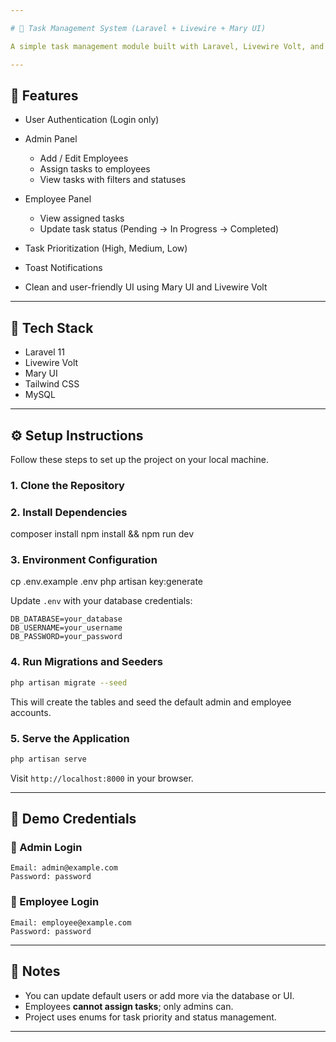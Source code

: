 ```yaml
---

# 📝 Task Management System (Laravel + Livewire + Mary UI)

A simple task management module built with Laravel, Livewire Volt, and Mary UI. Admins can manage employees and assign tasks. Employees can view and update task statuses.

---
```


## 🚀 Features

* User Authentication (Login only)
* Admin Panel

  * Add / Edit Employees
  * Assign tasks to employees
  * View tasks with filters and statuses
* Employee Panel

  * View assigned tasks
  * Update task status (Pending → In Progress → Completed)
* Task Prioritization (High, Medium, Low)
* Toast Notifications
* Clean and user-friendly UI using Mary UI and Livewire Volt

---

## 📂 Tech Stack

* Laravel 11
* Livewire Volt
* Mary UI
* Tailwind CSS
* MySQL

---

## ⚙️ Setup Instructions

Follow these steps to set up the project on your local machine.

### 1. Clone the Repository

### 2. Install Dependencies

composer install
npm install && npm run dev


### 3. Environment Configuration

cp .env.example .env
php artisan key:generate


Update `.env` with your database credentials:

```
DB_DATABASE=your_database
DB_USERNAME=your_username
DB_PASSWORD=your_password
```

### 4. Run Migrations and Seeders

```bash
php artisan migrate --seed
```

This will create the tables and seed the default admin and employee accounts.

### 5. Serve the Application

```bash
php artisan serve
```

Visit `http://localhost:8000` in your browser.

---

## 👥 Demo Credentials

### 🔑 Admin Login

```
Email: admin@example.com
Password: password
```

### 👤 Employee Login

```
Email: employee@example.com
Password: password
```

---

## 📌 Notes

* You can update default users or add more via the database or UI.
* Employees **cannot assign tasks**; only admins can.
* Project uses enums for task priority and status management.

---
